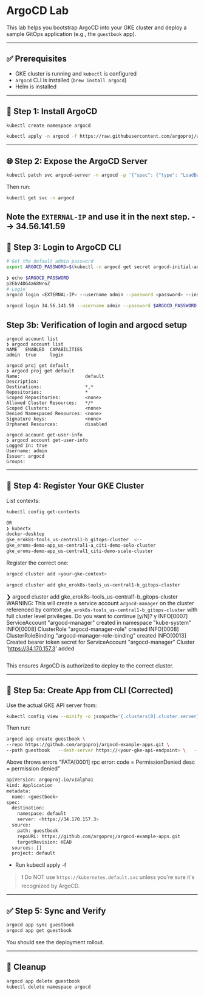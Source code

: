 # ArgoCD Lab

This lab helps you bootstrap ArgoCD into your GKE cluster and deploy a sample GitOps application (e.g., the `guestbook` app).

---

## ✅ Prerequisites

- GKE cluster is running and `kubectl` is configured
- `argocd` CLI is installed (`brew install argocd`)
- Helm is installed

---

## 🧰 Step 1: Install ArgoCD

```bash
kubectl create namespace argocd

kubectl apply -n argocd -f https://raw.githubusercontent.com/argoproj/argo-cd/stable/manifests/install.yaml
```

---

## 🌐 Step 2: Expose the ArgoCD Server
```bash
kubectl patch svc argocd-server -n argocd -p '{"spec": {"type": "LoadBalancer"}}'
```

Then run:
```bash
kubectl get svc -n argocd
```

Note the `EXTERNAL-IP` and use it in the next step.
--> 34.56.141.59
---

## 🔐 Step 3: Login to ArgoCD CLI

```bash
# Get the default admin password
export ARGOCD_PASSWORD=$(kubectl -n argocd get secret argocd-initial-admin-secret -o jsonpath="{.data.password}" | base64 -d && echo)

❯ echo $ARGOCD_PASSWORD
p2EbV4DG4a68NroZ
# Login
argocd login <EXTERNAL-IP> --username admin --password <password> --insecure

argocd login 34.56.141.59 --username admin --password $ARGOCD_PASSWORD --insecure
```
## Step 3b: Verification of login and argocd setup

```
argocd account list
❯ argocd account list
NAME   ENABLED  CAPABILITIES
admin  true     login

argocd proj get default
❯ argocd proj get default
Name:                        default
Description:
Destinations:                *,*
Repositories:                *
Scoped Repositories:         <none>
Allowed Cluster Resources:   */*
Scoped Clusters:             <none>
Denied Namespaced Resources: <none>
Signature keys:              <none>
Orphaned Resources:          disabled

argocd account get-user-info
❯ argocd account get-user-info
Logged In: true
Username: admin
Issuer: argocd
Groups:
```
---

## 🧩 Step 4: Register Your GKE Cluster

List contexts:
```bash
kubectl config get-contexts

OR
❯ kubectx
docker-desktop
gke_erok8s-tools_us-central1-b_gitops-cluster  <--
gke_eroms-demo-app_us-central1-a_citi-demo-solo-cluster
gke_eroms-demo-app_us-central1_citi-demo-scale-cluster
```

Register the correct one:
```bash
argocd cluster add <your-gke-context>

argocd cluster add gke_erok8s-tools_us-central1-b_gitops-cluster

```
❯ argocd cluster add gke_erok8s-tools_us-central1-b_gitops-cluster
WARNING: This will create a service account `argocd-manager` on the cluster referenced by context `gke_erok8s-tools_us-central1-b_gitops-cluster` with full cluster level privileges. Do you want to continue [y/N]? y
INFO[0007] ServiceAccount "argocd-manager" created in namespace "kube-system"
INFO[0008] ClusterRole "argocd-manager-role" created
INFO[0008] ClusterRoleBinding "argocd-manager-role-binding" created
INFO[0013] Created bearer token secret for ServiceAccount "argocd-manager"
Cluster 'https://34.170.157.3' added
```
```
This ensures ArgoCD is authorized to deploy to the correct cluster.

---

## 🚀 Step 5a: Create App from CLI (Corrected)

Use the actual GKE API server from:
```bash
kubectl config view --minify -o jsonpath='{.clusters[0].cluster.server}'
```

Then run:
```bash
argocd app create guestbook \
--repo https://github.com/argoproj/argocd-example-apps.git \
--path guestbook   --dest-server https://<your-gke-api-endpoint> \   --dest-namespace default
```
Above throws errors "FATA[0001] rpc error: code = PermissionDenied desc = permission denied" 
```bash
apiVersion: argoproj.io/v1alpha1
kind: Application
metadata:
  name: <guestbook>
spec:
  destination:
    namespace: default
    server: <https://34.170.157.3>
  source:
    path: guestbook
    repoURL: https://github.com/argoproj/argocd-example-apps.git
    targetRevision: HEAD
  sources: []
  project: default
```
- Run kubectl apply -f <argocd-app-filename>

> ❗️ Do NOT use `https://kubernetes.default.svc` unless you're sure it's recognized by ArgoCD.
---

## ✅ Step 5: Sync and Verify

```bash
argocd app sync guestbook
argocd app get guestbook
```

You should see the deployment rollout.

---

## 🧹 Cleanup

```bash
argocd app delete guestbook
kubectl delete namespace argocd
```
